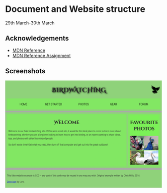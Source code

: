 
# Document and Website structure 
29th March-30th March

## Acknowledgements

 - [MDN Reference](https://developer.mozilla.org/en-US/docs/Learn/HTML/Introduction_to_HTML/Document_and_website_structure)
 - [MDN Reference Assignment](https://developer.mozilla.org/en-US/docs/Learn/HTML/Introduction_to_HTML/Structuring_a_page_of_content)



## Screenshots

![App Screenshot](./OutputPage.png)